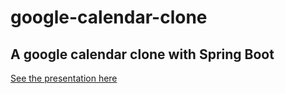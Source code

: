 # google-calendar-clone
## A google calendar clone with Spring Boot

[See the presentation here](https://github.com/kk2415/google-calendar-clone/wiki)

